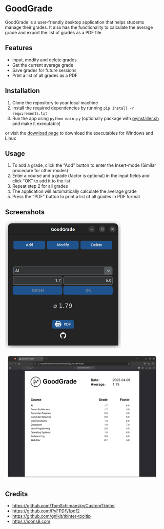 # GoodGrade

GoodGrade is a user-friendly desktop application that helps students manage their grades. It also has the functionality to calculate the average grade and export the list of grades as a PDF file.

## Features

- Input, modify and delete grades
- Get the current average grade
- Save grades for future sessions
- Print a list of all grades as a PDF

## Installation

1. Clone the repository to your local machine
2. Install the required dependencies by running `pip install -r requirements.txt`
3. Run the app using `python main.py` (optionally package with [pyinstaller.sh](pyinstaller.sh) and make it executable)

or visit the [download page](https://fabianjuelich.xyz/goodgrade) to download the executables for Windows and Linux

## Usage

1. To add a grade, click the "Add" button to enter the Insert-mode (Similar procedure for other modes)
2. Enter a course and a grade (factor is optional) in the input fields and click "OK" to add it to the list
3. Repeat step 2 for all grades
4. The application will automatically calculate the average grade
5. Press the "PDF" button to print a list of all grades in PDF format

## Screenshots

![appPreview](appPreview.png)

![pdfPreview](pdfPreview.png)

## Credits

- https://github.com/TomSchimansky/CustomTkinter
- https://github.com/PyFPDF/fpdf2
- https://github.com/gnikit/tkinter-tooltip
- https://icons8.com